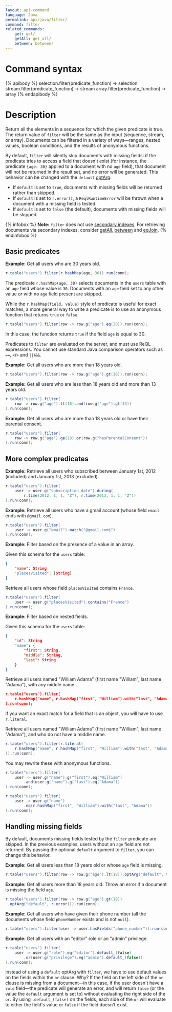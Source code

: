 ```yaml
---
layout: api-command
language: Java
permalink: api/java/filter/
command: filter
related_commands:
    get: get/
    getAll: get_all/
    between: between/
---
```


# Command syntax #

{% apibody %}
selection.filter(predicate_function) &rarr; selection
stream.filter(predicate_function) &rarr; stream
array.filter(predicate_function) &rarr; array
{% endapibody %}

# Description #

Return all the elements in a sequence for which the given predicate is true. The return value of `filter` will be the same as the input (sequence, stream, or array). Documents can be filtered in a variety of ways&mdash;ranges, nested values, boolean conditions, and the results of anonymous functions.

By default, `filter` will silently skip documents with missing fields: if the predicate tries to access a field that doesn't exist (for instance, the predicate `{age: 30}` applied to a document with no `age` field), that document will not be returned in the result set, and no error will be generated. This behavior can be changed with the `default` [optArg](/api/java/optarg).

* If `default` is set to `true`, documents with missing fields will be returned rather than skipped.
* If `default` is set to `r.error()`, a `ReqlRuntimeError` will be thrown when a document with a missing field is tested.
* If `default` is set to `false` (the default), documents with missing fields will be skipped.

{% infobox %}
__Note:__ `filter` does not use [secondary indexes](/docs/secondary-indexes/). For retrieving documents via secondary indexes, consider [getAll](/api/java/get_all/), [between](/api/java/between/) and [eqJoin](/api/java/eq_join/).
{% endinfobox %}

## Basic predicates ##

__Example:__ Get all users who are 30 years old.


```java
r.table("users").filter(r.hashMap(age, 30)).run(conn);
```

The predicate `r.hashMap(age, 30)` selects documents in the `users` table with an `age` field whose value is `30`. Documents with an `age` field set to any other value *or* with no `age` field present are skipped.

<!-- stop -->

While the `r.hashMap(field, value)` style of predicate is useful for exact matches, a more general way to write a predicate is to use an anonymous function that returns `true` or `false`.

```java
r.table("users").filter(row -> row.g("age").eq(30)).run(conn);
```

In this case, the function returns `true` if the field `age` is equal to 30.

Predicates to `filter` are evaluated on the server, and must use ReQL expressions. You cannot use standard Java comparison operators such as `==`, `<`/`>` and `||`/`&&`.

__Example:__ Get all users who are more than 18 years old.

```java
r.table("users").filter(row -> row.g("age").gt(18)).run(conn);
```


__Example:__ Get all users who are less than 18 years old and more than 13 years old.

```java
r.table("users").filter(
    row -> row.g("age").lt(18).and(row.g("age").gt(13))
).run(conn);
```


__Example:__ Get all users who are more than 18 years old or have their parental consent.

```java
r.table("users").filter(
    row -> row.g("age").ge(18).or(row.g("hasParentalConsent"))
).run(conn);
```

## More complex predicates ##

__Example:__ Retrieve all users who subscribed between January 1st, 2012
(included) and January 1st, 2013 (excluded).

```java
r.table("users").filter(
    user -> user.g("subscription_date").during(
        r.time(2012, 1, 1, "Z"), r.time(2013, 1, 1, "Z"))
).run(conn);
```

__Example:__ Retrieve all users who have a gmail account (whose field `email` ends with `@gmail.com`).

```java
r.table("users").filter(
    user -> user.g("email").match("@gmail.com$")
).run(conn);
```

__Example:__ Filter based on the presence of a value in an array.

Given this schema for the `users` table:

```json
{
    "name": String
    "placesVisited": [String]
}
```

Retrieve all users whose field `placesVisited` contains `France`.

```java
r.table("users").filter(
    user -> user.g("placesVisited").contains("France")
).run(conn);
```

__Example:__ Filter based on nested fields.

Given this schema for the `users` table:

```json
{
    "id": String
    "name": {
        "first": String,
        "middle": String,
        "last": String
    }
}
```

Retrieve all users named "William Adama" (first name "William", last name
"Adama"), with any middle name.


```json
r.table("users").filter(
    r.hashMap("name", r.hashMap("first", "William").with("last", "Adama"))
).run(conn);
```

If you want an exact match for a field that is an object, you will have to use `r.literal`.

Retrieve all users named "William Adama" (first name "William", last name
"Adama"), and who do not have a middle name.

```java
r.table("users").filter(r.literal(
    r.hashMap("name", r.hashMap("first", "William").with("last", "Adama"))
)).run(conn);
```

You may rewrite these with anonymous functions.

```java
r.table("users").filter(
    user -> user.g("name").g("first").eq("William")
        .and(user.g("name").g("last").eq("Adama"))
).run(conn);

r.table("users").filter(
    user -> user.g("name")
        .eq(r.hashMap("first", "William").with("last", "Adama"))
).run(conn);
```

## Handling missing fields ##

By default, documents missing fields tested by the `filter` predicate are skipped. In the previous examples, users without an `age` field are not returned. By passing the optional `default` argument to `filter`, you can change this behavior.

__Example:__ Get all users less than 18 years old or whose `age` field is missing.

```java
r.table("users").filter(row -> row.g("age").lt(18)).optArg("default", true).run(conn);
```

__Example:__ Get all users more than 18 years old. Throw an error if a
document is missing the field `age`.

```java
r.table("users").filter(row -> row.g("age").gt(18))
 .optArg("default", r.error()).run(conn);
```

__Example:__ Get all users who have given their phone number (all the documents whose field `phoneNumber` exists and is not `null`).

```java
r.table("users").filter(user -> user.hasFields("phone_number")).run(conn);
```

__Example:__ Get all users with an "editor" role or an "admin" privilege.

```java
r.table("users").filter(
    user -> user.g("role").eq("editor").default_(false)
        .or(user.g("privilege").eq("admin").default_(false))
).run(conn);
```

Instead of using a `default` optArg with `filter`, we have to use default values on the fields within the `or` clause. Why? If the field on the left side of the `or` clause is missing from a document&mdash;in this case, if the user doesn't have a `role` field&mdash;the predicate will generate an error, and will return `false` (or the value the `default` argument is set to) without evaluating the right side of the `or`. By using `.default_(false)` on the fields, each side of the `or` will evaluate to either the field's value or `false` if the field doesn't exist.
